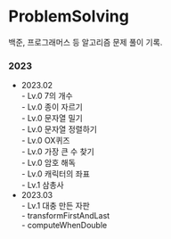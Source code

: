 # ProblemSolving

백준, 프로그래머스 등 알고리즘 문제 풀이 기록.

### 2023
* 2023.02<br>
       - Lv.0 7의 개수<br>
       - Lv.0 종이 자르기<br>
       - Lv.0 문자열 밀기<br>
       - Lv.0 문자열 정렬하기<br>
       - Lv.0 OX퀴즈<br>
       - Lv.0 가장 큰 수 찾기<br>
       - Lv.0 암호 해독<br>
       - Lv.0 캐릭터의 좌표<br>
       - Lv.1 삼총사<br>
* 2023.03<br>
       - Lv.1 대충 만든 자판<br>
       - transformFirstAndLast<br>
       - computeWhenDouble<br>
